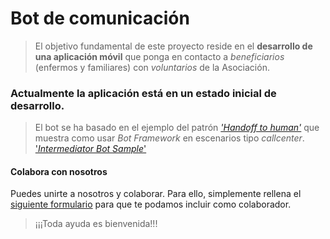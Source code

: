  # Bot de comunicación
> El objetivo fundamental de este proyecto reside en el **desarrollo de una aplicación móvil** que ponga en contacto a *beneficiarios* (enfermos y familiares) con *voluntarios* de la Asociación.


### Actualmente la aplicación está en un estado inicial de desarrollo.


>El bot se ha basado en el ejemplo del patrón [*'Handoff to human'*](https://docs.microsoft.com/en-us/bot-framework/bot-design-pattern-handoff-human) que muestra como usar *Bot Framework* en escenarios tipo *callcenter*. ['*Intermediator Bot Sample*'](https://github.com/tompaana/intermediator-bot-sample)


#### Colabora con nosotros
Puedes unirte a nosotros y colaborar. Para ello, simplemente rellena el [siguiente formulario]() para que te podamos incluir como colaborador.

>¡¡¡Toda ayuda es bienvenida!!!

